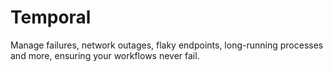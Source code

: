 # Temporal

Manage failures, network outages, flaky endpoints, long-running processes and more, ensuring your workflows never fail.

